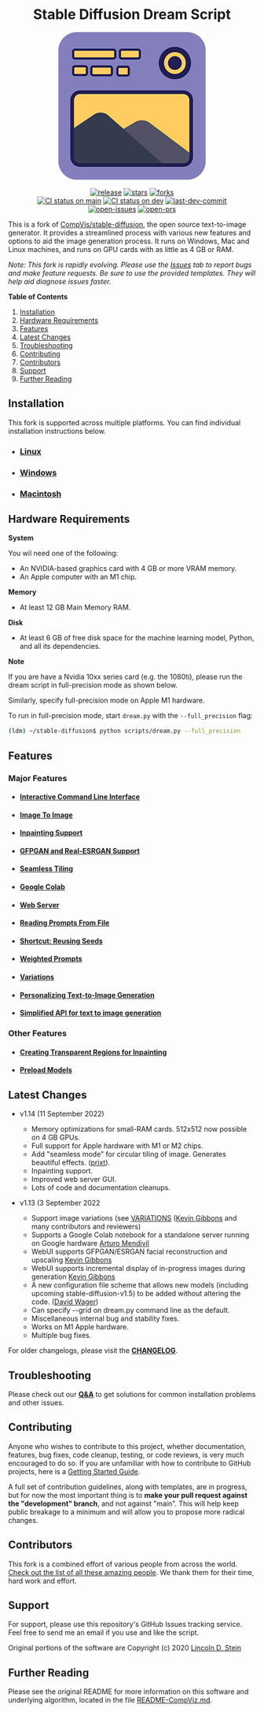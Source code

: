 <h1 align='center'><b>Stable Diffusion Dream Script</b></h1>

<p align='center'>
    <img src="docs/assets/logo.png"/>
</p>

<p align="center">
    <a href="https://github.com/lstein/stable-diffusion/releases"><img src="https://flat.badgen.net/github/release/lstein/stable-diffusion/development?icon=github" alt="release"/></a>
    <a href="https://github.com/lstein/stable-diffusion/stargazers"><img src="https://flat.badgen.net/github/stars/lstein/stable-diffusion?icon=github" alt="stars"/></a>
    <a href="https://useful-forks.github.io/?repo=lstein%2Fstable-diffusion"><img src="https://flat.badgen.net/github/forks/lstein/stable-diffusion?icon=github" alt="forks"/></a>
    <br />
    <a href="https://github.com/lstein/stable-diffusion/actions/workflows/test-dream-conda.yml"><img src="https://flat.badgen.net/github/checks/lstein/stable-diffusion/main?label=CI%20status%20on%20main&cache=900&icon=github" alt="CI status on main"/></a>
    <a href="https://github.com/lstein/stable-diffusion/actions/workflows/test-dream-conda.yml"><img src="https://flat.badgen.net/github/checks/lstein/stable-diffusion/development?label=CI%20status%20on%20dev&cache=900&icon=github" alt="CI status on dev"/></a>
    <a href="https://github.com/lstein/stable-diffusion/commits/development"><img src="https://flat.badgen.net/github/last-commit/lstein/stable-diffusion/development?icon=github&color=yellow&label=last%20dev%20commit&cache=900" alt="last-dev-commit"/></a>
    <br />
    <a href="https://github.com/lstein/stable-diffusion/issues?q=is%3Aissue+is%3Aopen"><img src="https://flat.badgen.net/github/open-issues/lstein/stable-diffusion?icon=github" alt="open-issues"/></a>
    <a href="https://github.com/lstein/stable-diffusion/pulls?q=is%3Apr+is%3Aopen"><img src="https://flat.badgen.net/github/open-prs/lstein/stable-diffusion?icon=github" alt="open-prs"/></a>
</p>

This is a fork of [CompVis/stable-diffusion](https://github.com/CompVis/stable-diffusion), the open
source text-to-image generator. It provides a streamlined process with various new features and
options to aid the image generation process. It runs on Windows, Mac and Linux machines, and runs on
GPU cards with as little as 4 GB or RAM.

_Note: This fork is rapidly evolving. Please use the
[Issues](https://github.com/lstein/stable-diffusion/issues) tab to report bugs and make feature
requests. Be sure to use the provided templates. They will help aid diagnose issues faster._

**Table of Contents**

1. [Installation](#installation)
2. [Hardware Requirements](#hardware-requirements)
3. [Features](#features)
4. [Latest Changes](#latest-changes)
5. [Troubleshooting](#troubleshooting)
6. [Contributing](#contributing)
7. [Contributors](#contributors)
8. [Support](#support)
9. [Further Reading](#further-reading)

## Installation

This fork is supported across multiple platforms. You can find individual installation instructions
below.

- ### [Linux](docs/installation/INSTALL_LINUX.md)

- ### [Windows](docs/installation/INSTALL_WINDOWS.md)

- ### [Macintosh](docs/installation/INSTALL_MAC.md)

## Hardware Requirements

**System**

You wil need one of the following:

- An NVIDIA-based graphics card with 4 GB or more VRAM memory.
- An Apple computer with an M1 chip.

**Memory**

- At least 12 GB Main Memory RAM.

**Disk**

- At least 6 GB of free disk space for the machine learning model, Python, and all its dependencies.

**Note**

If you are have a Nvidia 10xx series card (e.g. the 1080ti), please run the dream script in
full-precision mode as shown below.

Similarly, specify full-precision mode on Apple M1 hardware.

To run in full-precision mode, start `dream.py` with the `--full_precision` flag:

```bash
(ldm) ~/stable-diffusion$ python scripts/dream.py --full_precision
```

## Features

### Major Features

- #### [Interactive Command Line Interface](docs/features/CLI.md)

- #### [Image To Image](docs/features/IMG2IMG.md)

- #### [Inpainting Support](docs/features/INPAINTING.md)

- #### [GFPGAN and Real-ESRGAN Support](docs/features/UPSCALE.md)

- #### [Seamless Tiling](docs/features/OTHER.md#seamless-tiling)

- #### [Google Colab](docs/features/OTHER.md#google-colab)

- #### [Web Server](docs/features/WEB.md)

- #### [Reading Prompts From File](docs/features/OTHER.md#reading-prompts-from-a-file)

- #### [Shortcut: Reusing Seeds](docs/features/OTHER.md#shortcuts-reusing-seeds)

- #### [Weighted Prompts](docs/features/OTHER.md#weighted-prompts)

- #### [Variations](docs/features/VARIATIONS.md)

- #### [Personalizing Text-to-Image Generation](docs/features/TEXTUAL_INVERSION.md)

- #### [Simplified API for text to image generation](docs/features/OTHER.md#simplified-api)

### Other Features

- #### [Creating Transparent Regions for Inpainting](docs/features/INPAINTING.md#creating-transparent-regions-for-inpainting)

- #### [Preload Models](docs/features/OTHER.md#preload-models)

## Latest Changes

- v1.14 (11 September 2022)

  - Memory optimizations for small-RAM cards. 512x512 now possible on 4 GB GPUs.
  - Full support for Apple hardware with M1 or M2 chips.
  - Add "seamless mode" for circular tiling of image. Generates beautiful effects.
    ([prixt](https://github.com/prixt)).
  - Inpainting support.
  - Improved web server GUI.
  - Lots of code and documentation cleanups.

- v1.13 (3 September 2022

  - Support image variations (see [VARIATIONS](docs/features/VARIATIONS.md)
    ([Kevin Gibbons](https://github.com/bakkot) and many contributors and reviewers)
  - Supports a Google Colab notebook for a standalone server running on Google hardware
    [Arturo Mendivil](https://github.com/artmen1516)
  - WebUI supports GFPGAN/ESRGAN facial reconstruction and upscaling
    [Kevin Gibbons](https://github.com/bakkot)
  - WebUI supports incremental display of in-progress images during generation
    [Kevin Gibbons](https://github.com/bakkot)
  - A new configuration file scheme that allows new models (including upcoming
    stable-diffusion-v1.5) to be added without altering the code.
    ([David Wager](https://github.com/maddavid12))
  - Can specify --grid on dream.py command line as the default.
  - Miscellaneous internal bug and stability fixes.
  - Works on M1 Apple hardware.
  - Multiple bug fixes.

For older changelogs, please visit the **[CHANGELOG](docs/features/CHANGELOG.md)**.

## Troubleshooting

Please check out our **[Q&A](docs/help/TROUBLESHOOT.md)** to get solutions for common installation
problems and other issues.

## Contributing

Anyone who wishes to contribute to this project, whether documentation, features, bug fixes, code
cleanup, testing, or code reviews, is very much encouraged to do so. If you are unfamiliar with how
to contribute to GitHub projects, here is a
[Getting Started Guide](https://opensource.com/article/19/7/create-pull-request-github).

A full set of contribution guidelines, along with templates, are in progress, but for now the most
important thing is to **make your pull request against the "development" branch**, and not against
"main". This will help keep public breakage to a minimum and will allow you to propose more radical
changes.

## Contributors

This fork is a combined effort of various people from across the world.
[Check out the list of all these amazing people](docs/other/CONTRIBUTORS.md). We thank them for
their time, hard work and effort.

## Support

For support, please use this repository's GitHub Issues tracking service. Feel free to send me an
email if you use and like the script.

Original portions of the software are Copyright (c) 2020
[Lincoln D. Stein](https://github.com/lstein)

## Further Reading

Please see the original README for more information on this software and underlying algorithm,
located in the file [README-CompViz.md](docs/other/README-CompViz.md).
